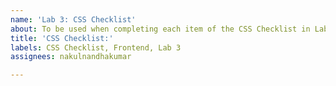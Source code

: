 ```yaml
---
name: 'Lab 3: CSS Checklist'
about: To be used when completing each item of the CSS Checklist in Lab 3
title: 'CSS Checklist:'
labels: CSS Checklist, Frontend, Lab 3
assignees: nakulnandhakumar

---
```



